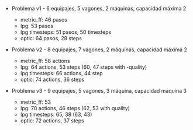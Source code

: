 - Problema v1 - 6 equipajes, 5 vagones, 2 máquinas, capacidad máxima 2
    - metric_ff: 46 pasos
    - lpg: 53 pasos
    - lpg timesteps: 51 pasos, 50 timesteps
    - optic: 64 pasos, 28 steps

- Problema v2 - 8 equipajes, 7 vagones, 2 máquinas, capacidad máxima 2
    - metric_ff: 58 actions
    - lpg: 64 actions, 53 steps (60, 47 steps with -quality)
    - lpg timesteps: 66 actions, 44 step
    - optic: 74 actions, 36 steps

- Problema v3 - 9 equipajes, 5 vagones, 3 máquina, capacidad máquina 3
    - metric_ff: 53
    - lpg: 70 actions, 46 steps (62, 53 with quality)
    - lpg timesteps: 65, 38 (63, 43)
    - optic: 72 actions, 37 steps

